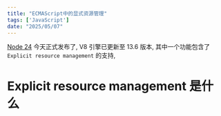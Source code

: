 ```yaml
---
title: "ECMAScript中的显式资源管理"
tags: ['JavaScript']
date: "2025/05/07"
---
```


[Node 24](https://github.com/nodejs/node/releases/tag/v24.0.0) 今天正式发布了, V8 引擎已更新至 13.6 版本, 其中一个功能包含了`Explicit resource management` 的支持, 

# Explicit resource management 是什么
